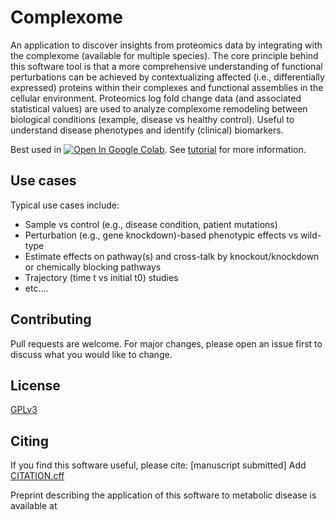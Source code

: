 # Complexome

An application to discover insights from proteomics data by integrating with the complexome (available for multiple species). The core principle behind this software tool is that a more comprehensive understanding of functional perturbations can be achieved by contextualizing affected (i.e., differentially expressed) proteins within their complexes and functional assemblies in the cellular environment. Proteomics log fold change data (and associated statistical values) are used to analyze complexome remodeling between biological conditions (example, disease vs healthy control). Useful to understand disease phenotypes and identify (clinical) biomarkers.

Best used in <a href="https://colab.research.google.com/github/mguharoy/Complexome/blob/main/Complexome.ipynb" target="_parent"><img src="https://colab.research.google.com/assets/colab-badge.svg" alt="Open In Google Colab"/></a>. See [tutorial](tutorial.md) for more information.

## Use cases

Typical use cases include:
- Sample vs control (e.g., disease condition, patient mutations)
- Perturbation (e.g., gene knockdown)-based phenotypic effects vs wild-type
- Estimate effects on pathway(s) and cross-talk by knockout/knockdown or chemically blocking pathways
- Trajectory (time t vs initial t0) studies
- etc….

## Contributing

Pull requests are welcome. For major changes, please open an issue first
to discuss what you would like to change.

## License

[GPLv3](https://spdx.org/licenses/GPL-3.0-or-later.html)


## Citing

If you find this software useful, please cite:
[manuscript submitted] Add [CITATION.cff](https://docs.github.com/en/repositories/managing-your-repositorys-settings-and-features/customizing-your-repository/about-citation-files)

Preprint describing the application of this software to metabolic disease is available at <a href="https://www.biorxiv.org/content/10.1101/2023.12.30.573613v1">
